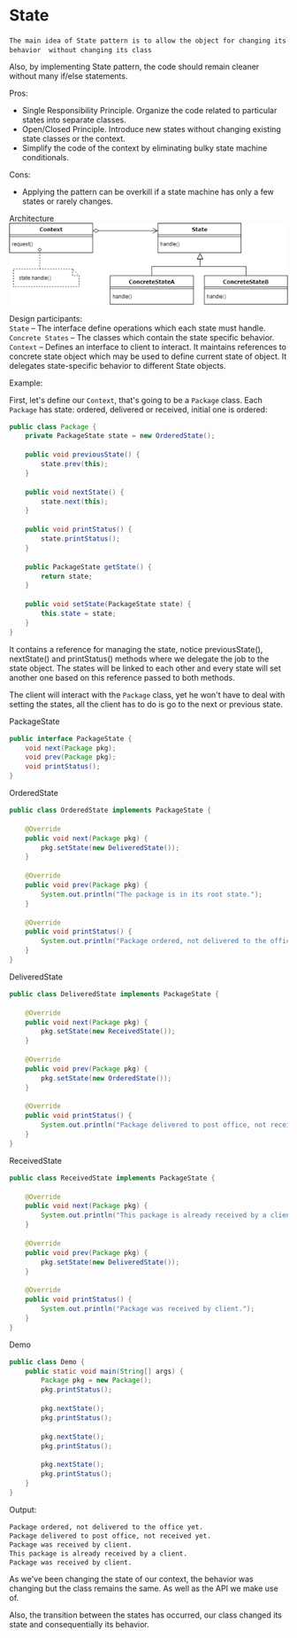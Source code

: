 # State
`The main idea of State pattern is to allow the object for changing its behavior 
without changing its class`

Also, by implementing State pattern, 
the code should remain cleaner without many if/else statements.

Pros:
- Single Responsibility Principle. Organize the code related to particular states into separate classes.
- Open/Closed Principle. Introduce new states without changing existing state classes or the context.
- Simplify the code of the context by eliminating bulky state machine conditionals.

Cons:
- Applying the pattern can be overkill if a state machine has only a few states or rarely changes.

Architecture
![State-1](../static/design_patterns/state-1.png)

 Design participants:  
`State` – The interface define operations which each state must handle.  
`Concrete States` – The classes which contain the state specific behavior.  
`Context` – Defines an interface to client to interact. It maintains references to concrete state object which may be used to define current state of object. 
It delegates state-specific behavior to different State objects.

Example:  

First, let's define our `Context`, that's going to be a `Package` class.
Each `Package` has state: ordered, delivered or received, initial one is ordered:
```java
public class Package {
    private PackageState state = new OrderedState();

    public void previousState() {
        state.prev(this);
    }

    public void nextState() {
        state.next(this);
    }

    public void printStatus() {
        state.printStatus();
    }

    public PackageState getState() {
        return state;
    }

    public void setState(PackageState state) {
        this.state = state;
    }
}
```

It contains a reference for managing the state, notice previousState(), nextState() 
and printStatus() methods where we delegate the job to the state object. 
The states will be linked to each other and every state will set another one 
based on this reference passed to both methods.

The client will interact with the `Package` class, 
yet he won't have to deal with setting the states, 
all the client has to do is go to the next or previous state.

PackageState
```java
public interface PackageState {
    void next(Package pkg);
    void prev(Package pkg);
    void printStatus();
}
```

OrderedState
```java
public class OrderedState implements PackageState {

    @Override
    public void next(Package pkg) {
        pkg.setState(new DeliveredState());
    }

    @Override
    public void prev(Package pkg) {
        System.out.println("The package is in its root state.");
    }

    @Override
    public void printStatus() {
        System.out.println("Package ordered, not delivered to the office yet.");
    }
}
```

DeliveredState
```java
public class DeliveredState implements PackageState {

    @Override
    public void next(Package pkg) {
        pkg.setState(new ReceivedState());
    }

    @Override
    public void prev(Package pkg) {
        pkg.setState(new OrderedState());
    }

    @Override
    public void printStatus() {
        System.out.println("Package delivered to post office, not received yet.");
    }
}
```

ReceivedState
```java
public class ReceivedState implements PackageState {

    @Override
    public void next(Package pkg) {
        System.out.println("This package is already received by a client.");
    }

    @Override
    public void prev(Package pkg) {
        pkg.setState(new DeliveredState());
    }

    @Override
    public void printStatus() {
        System.out.println("Package was received by client.");
    }
}
```


Demo
```java
public class Demo {
    public static void main(String[] args) {
        Package pkg = new Package();
        pkg.printStatus();

        pkg.nextState();
        pkg.printStatus();

        pkg.nextState();
        pkg.printStatus();

        pkg.nextState();
        pkg.printStatus();
    }
}
```

Output:
```
Package ordered, not delivered to the office yet.
Package delivered to post office, not received yet.
Package was received by client.
This package is already received by a client.
Package was received by client.
```

As we've been changing the state of our context, 
the behavior was changing but the class remains the same. 
As well as the API we make use of.

Also, the transition between the states has occurred, 
our class changed its state and consequentially its behavior.